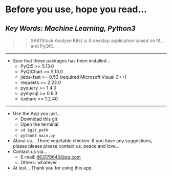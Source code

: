 # Before you use, hope you read...
***Key Words: Machine Learning, Python3***
---
>> SAK(Stock Analyse Kits) is A desktop application based on ML and PyQt5. 
---
- Sure that these packages has been installed...
  - PyQt5 >= 5.13.0
  - PyQtChart >= 5.13.0
  - jieba-fast >= 0.53 (required Microsoft Visual C++)
  - requests >= 2.22.0
  - pyquery >= 1.4.0
  - pymysql >= 0.9.3
  - tushare >= 1.2.40
---
- Use the App you just...
  - Download this git
  - Open the terminal
  - `cd $git_path`
  - `python3 main.py`
- About us...
  Three vegetable chicken. If you have any suggestions, please please please contact us.
  peace and love...
- Contact us via...
  - E-mail: 863178640@qq.com
  - Others: whatever
- At last...
  Thank you for using this app.
